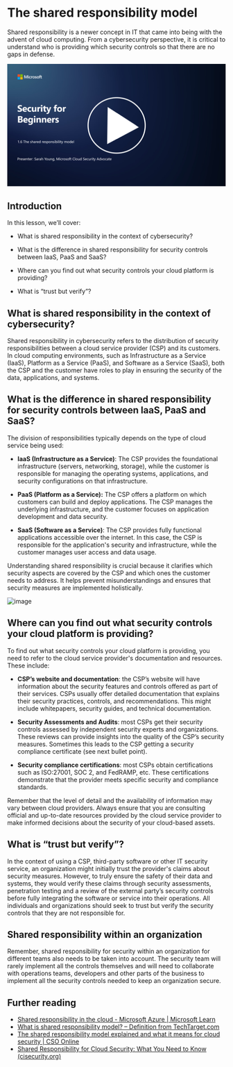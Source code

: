 # The shared responsibility model

Shared responsibility is a newer concept in IT that came into being with the advent of cloud computing. From a cybersecurity perspective, it is critical to understand who is providing which security controls so that there are no gaps in defense.

[![Watch the video](../images/1-6_placeholder.png)](https://learn-video.azurefd.net/vod/player?id=20bf114b-e90d-428e-ae62-81aa9e9a7175)

## Introduction

In this lesson, we’ll cover:

 - What is shared responsibility in the context of cybersecurity?
   
 - What is the difference in shared responsibility for security controls
   between IaaS, PaaS and SaaS?

   

 - Where can you find out what security controls your cloud platform is 
   providing?

   
 

 - What is “trust but verify”?

## What is shared responsibility in the context of cybersecurity?

Shared responsibility in cybersecurity refers to the distribution of security responsibilities between a cloud service provider (CSP) and its customers. In cloud computing environments, such as Infrastructure as a Service (IaaS), Platform as a Service (PaaS), and Software as a Service (SaaS), both the CSP and the customer have roles to play in ensuring the security of the data, applications, and systems. 

## What is the difference in shared responsibility for security controls between IaaS, PaaS and SaaS?

The division of responsibilities typically depends on the type of cloud service being used:

 - **IaaS (Infrastructure as a Service)**: The CSP provides the foundational infrastructure (servers, networking, storage), while the customer is responsible for managing the operating systems, applications, and security configurations on that infrastructure.
   
   
 - **PaaS (Platform as a Service):** The CSP offers a platform on which customers can build and deploy applications. The CSP manages the underlying infrastructure, and the customer focuses on application development and data security.

   

 - **SaaS (Software as a Service)**: The CSP provides fully functional applications accessible over the internet. In this case, the CSP is responsible for the application's security and infrastructure, while the customer manages user access and data usage.

Understanding shared responsibility is crucial because it clarifies which security aspects are covered by the CSP and which ones the customer needs to address. It helps prevent misunderstandings and ensures that security measures are implemented holistically.

![image](https://github.com/microsoft/Security-101/assets/139931591/7229a633-ec03-44d3-aa74-6c9810f5c47b)



## Where can you find out what security controls your cloud platform is providing?

To find out what security controls your cloud platform is providing, you need to refer to the cloud service provider's documentation and resources. These include:

 - **CSP’s website and documentation**: the CSP’s website will have    information about the security features and controls offered as part of their services. CSPs usually offer detailed documentation that explains their security practices, controls, and recommendations.  This might include whitepapers, security guides, and technical documentation.
   
 - **Security Assessments and Audits**: most CSPs get their security controls assessed by independent security experts and organizations. These reviews can provide insights into the quality of the CSP’s security measures. Sometimes this leads to the CSP getting a security compliance certificate (see next bullet point).
 - **Security compliance certifications**: most CSPs obtain certifications such as ISO:27001, SOC 2, and FedRAMP, etc. These certifications demonstrate that the provider meets specific security and compliance standards.

Remember that the level of detail and the availability of information may vary between cloud providers. Always ensure that you are consulting official and up-to-date resources provided by the cloud service provider to make informed decisions about the security of your cloud-based assets.

## What is “trust but verify”?

In the context of using a CSP, third-party software or other IT security service, an organization might initially trust the provider's claims about security measures. However, to truly ensure the safety of their data and systems, they would verify these claims through security assessments, penetration testing and a review of the external party’s security controls before fully integrating the software or service into their operations. All individuals and organizations should seek to trust but verify the security controls that they are not responsible for.

## Shared responsibility within an organization
Remember, shared responsibility for security within an organization for different teams also needs to be taken into account. The security team will rarely implement all the controls themselves and will need to collaborate with operations teams, developers and other parts of the business to implement all the security controls needed to keep an organization secure.

## Further reading
- [Shared responsibility in the cloud - Microsoft Azure | Microsoft Learn](https://learn.microsoft.com/en-us/azure/security/fundamentals/shared-responsibility?WT.mc_id=academic-96948-sayoung)
- [What is shared responsibility model? – Definition from TechTarget.com](https://www.techtarget.com/searchcloudcomputing/definition/shared-responsibility-model)
- [The shared responsibility model explained and what it means for cloud security | CSO Online](https://www.csoonline.com/article/570779/the-shared-responsibility-model-explained-and-what-it-means-for-cloud-security.html)
- [Shared Responsibility for Cloud Security: What You Need to Know (cisecurity.org)](https://www.cisecurity.org/insights/blog/shared-responsibility-cloud-security-what-you-need-to-know)

